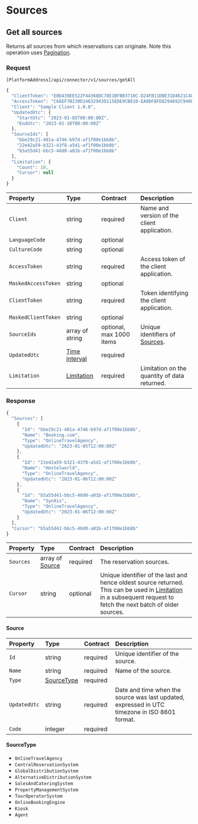 # Sources

## Get all sources

Returns all sources from which reservations can originate. Note this operation uses [Pagination](https://mews-systems.gitbook.io/connector-api/guidelines/pagination/).

### Request

`[PlatformAddress]/api/connector/v1/sources/getAll`

```javascript
{
  "ClientToken": "E0D439EE522F44368DC78E1BFB03710C-D24FB11DBE31D4621C4817E028D9E1D",
  "AccessToken": "C66EF7B239D24632943D115EDE9CB810-EA00F8FD8294692C940F6B5A8F9453D",
  "Client": "Sample Client 1.0.0",
  "UpdatedUtc": {
    "StartUtc": "2023-01-05T00:00:00Z",
    "EndUtc": "2023-01-10T00:00:00Z"
  },
  "SourceIds": [
    "bbe29c21-401a-4746-b97d-af1f00e1bb8b",
    "22e42a59-b321-43f8-a5d1-af1f00e1bb8b",
    "b5a55d41-bbc5-48d0-a01b-af1f00e1bb8b"
  ],
  "Limitation": {
    "Count": 10,
    "Cursor": null
  }
}
```

| Property | Type | Contract | Description |
| :-- | :-- | :-- | :-- |
| `Client` | string | required | Name and version of the client application. |
| `LanguageCode` | string | optional |  |
| `CultureCode` | string | optional |  |
| `AccessToken` | string | required | Access token of the client application. |
| `MaskedAccessToken` | string | optional |  |
| `ClientToken` | string | required | Token identifying the client application. |
| `MaskedClientToken` | string | optional |  |
| `SourceIds` | array of string | optional, max 1000 items | Unique identifiers of [Sources](https://mews-systems.gitbook.io/connector-api/operations/sources/#source). |
| `UpdatedUtc` | [Time interval](_objects.md#time-interval) | required |  |
| `Limitation` | [Limitation](../guidelines/pagination.md#limitation) | required | Limitation on the quantity of data returned. |

### Response

```javascript
{
  "Sources": [
    {
      "Id": "bbe29c21-401a-4746-b97d-af1f00e1bb8b",
      "Name": "Booking.com",
      "Type": "OnlineTravelAgency",
      "UpdatedUtc": "2023-01-05T12:00:00Z"
    },
    {
      "Id": "22e42a59-b321-43f8-a5d1-af1f00e1bb8b",
      "Name": "Hostelworld",
      "Type": "OnlineTravelAgency",
      "UpdatedUtc": "2023-01-06T12:00:00Z"
    },
    {
      "Id": "b5a55d41-bbc5-48d0-a01b-af1f00e1bb8b",
      "Name": "SynXis",
      "Type": "OnlineTravelAgency",
      "UpdatedUtc": "2023-01-06T12:00:00Z"
    }
  ],
  "Cursor": "b5a55d41-bbc5-48d0-a01b-af1f00e1bb8b"
}
```

| Property | Type | Contract | Description |
| :-- | :-- | :-- | :-- |
| `Sources` | array of [Source](#Source) | required | The reservation sources. |
| `Cursor` | string | optional | Unique identifier of the last and hence oldest source returned. This can be used in [Limitation](https://mews-systems.gitbook.io/connector-api/guidelines/pagination/#limitation) in a subsequent request to fetch the next batch of older sources. |

#### Source

| Property | Type | Contract | Description |
| :-- | :-- | :-- | :-- |
| `Id` | string | required | Unique identifier of the source. |
| `Name` | string | required | Name of the source. |
| `Type` | [SourceType](#X-Ref-Name-SourceType) | required |  |
| `UpdatedUtc` | string | required | Date and time when the source was last updated, expressed in UTC timezone in ISO 8601 format. |
| `Code` | integer | required |  |

#### SourceType

- `OnlineTravelAgency`
- `CentralReservationSystem`
- `GlobalDistributionSystem`
- `AlternativeDistributionSystem`
- `SalesAndCateringSystem`
- `PropertyManagementSystem`
- `TourOperatorSystem`
- `OnlineBookingEngine`
- `Kiosk`
- `Agent`
